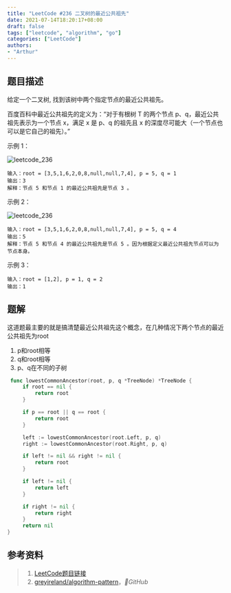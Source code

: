```yaml
---
title: "LeetCode #236 二叉树的最近公共祖先"
date: 2021-07-14T18:20:17+08:00
draft: false
tags: ["leetcode", "algorithm", "go"]
categories: ["LeetCode"]
authors:
- "Arthur"
---
```


## 题目描述

给定一个二叉树, 找到该树中两个指定节点的最近公共祖先。

百度百科中最近公共祖先的定义为：“对于有根树 T 的两个节点 p、q，最近公共祖先表示为一个节点 x，满足 x 是 p、q 的祖先且 x 的深度尽可能大（一个节点也可以是它自己的祖先）。”

示例 1：

![leetcode_236](https://raw.githubusercontent.com/pseudoyu/image_hosting/master/hugo_images/leetcode_236.png)

    输入：root = [3,5,1,6,2,0,8,null,null,7,4], p = 5, q = 1
    输出：3
    解释：节点 5 和节点 1 的最近公共祖先是节点 3 。

示例 2：

![leetcode_236](https://raw.githubusercontent.com/pseudoyu/image_hosting/master/hugo_images/leetcode_236.png)

    输入：root = [3,5,1,6,2,0,8,null,null,7,4], p = 5, q = 4
    输出：5
    解释：节点 5 和节点 4 的最近公共祖先是节点 5 。因为根据定义最近公共祖先节点可以为节点本身。

示例 3：

    输入：root = [1,2], p = 1, q = 2
    输出：1

## 题解

这道题最主要的就是搞清楚最近公共祖先这个概念，在几种情况下两个节点的最近公共祖先为root

1. p和root相等
2. q和root相等
3. p、q在不同的子树

```go
 func lowestCommonAncestor(root, p, q *TreeNode) *TreeNode {
     if root == nil {
         return root
     }

     if p == root || q == root {
         return root
     }

     left := lowestCommonAncestor(root.Left, p, q) 
     right := lowestCommonAncestor(root.Right, p, q)

     if left != nil && right != nil {
         return root
     }

     if left != nil {
         return left
     }

     if right != nil {
         return right
     }
     return nil
}
```

## 参考资料

> 1. [LeetCode题目链接](https://leetcode-cn.com/problems/lowest-common-ancestor-of-a-binary-tree)
> 2. [greyireland/algorithm-pattern](https://github.com/greyireland/algorithm-pattern)，*GitHub*